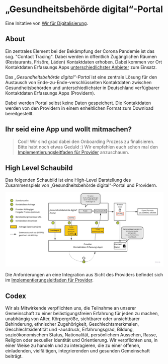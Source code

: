 # „Gesundheitsbehörde digital“-Portal

Eine Initative von [Wir für Digitalisierung](https://www.wirfuerdigitalisierung.de/).

## About

Ein zentrales Element bei der Bekämpfung der Corona Pandemie ist das sog. "Contact Tracing". Dabei werden in öffentlich Zugänglichen Räumen (Restaurants, Frisöre, Läden) Kontaktdaten erhoben. Dabei kommen vor Ort Kontaktdaten Erfassungs Apps [unterschiedlichster Anbieter](https://www.wirfuerdigitalisierung.de/ber-uns) zum Einsatz. 

Das *„Gesundheitsbehörde digital“-Portal* ist eine zentrale Lösung für den Austausch von Ende-zu-Ende-verschlüsselten Kontaktdaten zwischen Gesundheitsbehörden und unterschiedlichster in Deutschland verfügbarer Kontaktdaten Erfassungs Apps (Providern). 

Dabei werden Portal selbst keine Daten gespeichert. Die Kontaktdaten werden von den Providern in einem enheitlichen Format zum Download bereitgestellt. 

## Ihr seid eine App und wollt mitmachen?

> Cool! Wir sind grad dabei den Onboarding Prozess zu finalisieren.  Bitte habt noch etwas Geduld :) Wir empfehlen euch schon mal den [Implementierungsleitfaden für Provider](Implementierungsleitfaden.md) anzuschauen.

## High Level Schaubild

Das folgenden Schaubild ist eine High-Level Darstellung des Zusammenspiels von „Gesundheitsbehörde digital“-Portal und Providern. 

![Dazu werden vor Ort Kontaktdaten Erfassungs Apps](wfd.jpg)

Die Anforderungen an eine Integration aus Sicht des Providers befindet sich im [Implementierungsleitfaden für Provider](Implementierungsleitfaden.md). 

## Codex

Wir als Mitwirkende verpflichten uns, die Teilnahme an unserer Gemeinschaft zu einer belästigungsfreien Erfahrung für jeden zu machen, unabhängig von Alter, Körpergröße, sichtbarer oder unsichtbarer Behinderung, ethnischer Zugehörigkeit, Geschlechtsmerkmalen, Geschlechtsidentität und -ausdruck, Erfahrungsgrad, Bildung, sozioökonomischem Status, Nationalität, persönlichem Aussehen, Rasse, Religion oder sexueller Identität und Orientierung.
Wir verpflichten uns, in einer Weise zu handeln und zu interagieren, die zu einer offenen, einladenden, vielfältigen, integrierenden und gesunden Gemeinschaft beiträgt.
